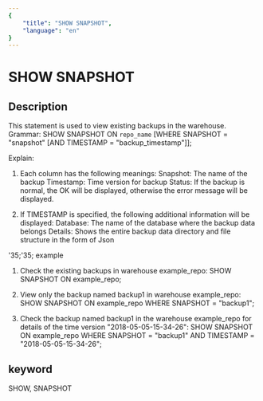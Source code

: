 ```yaml
---
{
    "title": "SHOW SNAPSHOT",
    "language": "en"
}
---
```


<!-- 
Licensed to the Apache Software Foundation (ASF) under one
or more contributor license agreements.  See the NOTICE file
distributed with this work for additional information
regarding copyright ownership.  The ASF licenses this file
to you under the Apache License, Version 2.0 (the
"License"); you may not use this file except in compliance
with the License.  You may obtain a copy of the License at

  http://www.apache.org/licenses/LICENSE-2.0

Unless required by applicable law or agreed to in writing,
software distributed under the License is distributed on an
"AS IS" BASIS, WITHOUT WARRANTIES OR CONDITIONS OF ANY
KIND, either express or implied.  See the License for the
specific language governing permissions and limitations
under the License.
-->

# SHOW SNAPSHOT

## Description

This statement is used to view existing backups in the warehouse.
Grammar:
SHOW SNAPSHOT ON `repo_name`
[WHERE SNAPSHOT = "snapshot" [AND TIMESTAMP = "backup_timestamp"]];

Explain:

1. Each column has the following meanings:
Snapshot: The name of the backup
Timestamp: Time version for backup
Status: If the backup is normal, the OK will be displayed, otherwise the error message will be displayed.

2. If TIMESTAMP is specified, the following additional information will be displayed:
Database: The name of the database where the backup data belongs
Details: Shows the entire backup data directory and file structure in the form of Json

'35;'35; example

1. Check the existing backups in warehouse example_repo:
SHOW SNAPSHOT ON example_repo;

2. View only the backup named backup1 in warehouse example_repo:
SHOW SNAPSHOT ON example_repo WHERE SNAPSHOT = "backup1";

2. Check the backup named backup1 in the warehouse example_repo for details of the time version "2018-05-05-15-34-26":
SHOW SNAPSHOT ON example_repo
WHERE SNAPSHOT = "backup1" AND TIMESTAMP = "2018-05-05-15-34-26";

## keyword

SHOW, SNAPSHOT
